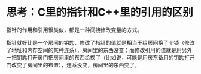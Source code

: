 # 思考：C里的指针和C++里的引用的区别

指针的作用和引用很类似，都是一种间接修改变量的方式。

指针就好比是一个房间的钥匙，修改了指针的值就是相当于给房间换了个锁（修改了地址和内存空间的某种连系），房间里的东西没变；而修改引用的值就是用另外一把钥匙打开房门把房间里的东西给换了（比如说，可能是用房东备用的钥匙打开门改变了房间里的布置），连系没变，房间里的东西变了。
